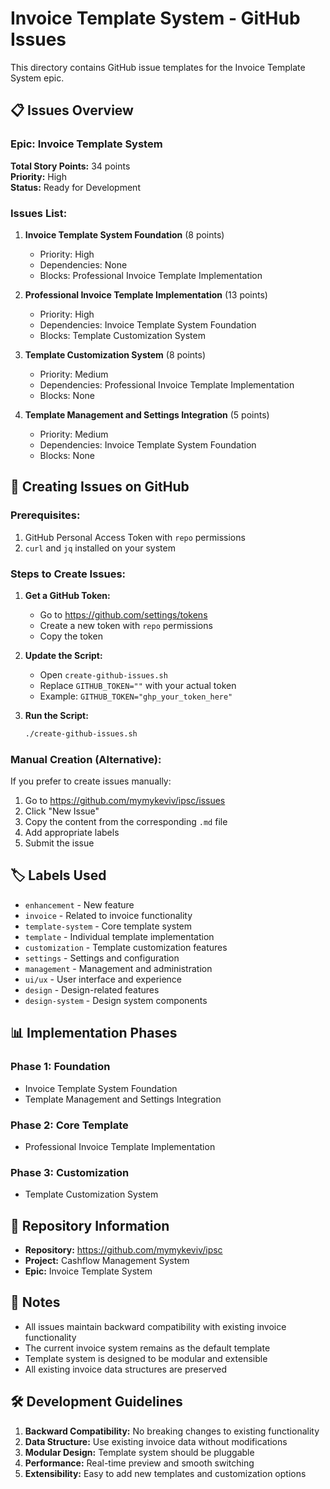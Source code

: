 # Invoice Template System - GitHub Issues

This directory contains GitHub issue templates for the Invoice Template System epic.

## 📋 Issues Overview

### Epic: Invoice Template System
**Total Story Points:** 34 points  
**Priority:** High  
**Status:** Ready for Development

### Issues List:

1. **Invoice Template System Foundation** (8 points)
   - Priority: High
   - Dependencies: None
   - Blocks: Professional Invoice Template Implementation

2. **Professional Invoice Template Implementation** (13 points)
   - Priority: High
   - Dependencies: Invoice Template System Foundation
   - Blocks: Template Customization System

3. **Template Customization System** (8 points)
   - Priority: Medium
   - Dependencies: Professional Invoice Template Implementation
   - Blocks: None

4. **Template Management and Settings Integration** (5 points)
   - Priority: Medium
   - Dependencies: Invoice Template System Foundation
   - Blocks: None

## 🚀 Creating Issues on GitHub

### Prerequisites:
1. GitHub Personal Access Token with `repo` permissions
2. `curl` and `jq` installed on your system

### Steps to Create Issues:

1. **Get a GitHub Token:**
   - Go to https://github.com/settings/tokens
   - Create a new token with `repo` permissions
   - Copy the token

2. **Update the Script:**
   - Open `create-github-issues.sh`
   - Replace `GITHUB_TOKEN=""` with your actual token
   - Example: `GITHUB_TOKEN="ghp_your_token_here"`

3. **Run the Script:**
   ```bash
   ./create-github-issues.sh
   ```

### Manual Creation (Alternative):

If you prefer to create issues manually:

1. Go to https://github.com/mymykeviv/ipsc/issues
2. Click "New Issue"
3. Copy the content from the corresponding `.md` file
4. Add appropriate labels
5. Submit the issue

## 🏷️ Labels Used

- `enhancement` - New feature
- `invoice` - Related to invoice functionality
- `template-system` - Core template system
- `template` - Individual template implementation
- `customization` - Template customization features
- `settings` - Settings and configuration
- `management` - Management and administration
- `ui/ux` - User interface and experience
- `design` - Design-related features
- `design-system` - Design system components

## 📊 Implementation Phases

### Phase 1: Foundation
- Invoice Template System Foundation
- Template Management and Settings Integration

### Phase 2: Core Template
- Professional Invoice Template Implementation

### Phase 3: Customization
- Template Customization System

## 🔗 Repository Information

- **Repository:** https://github.com/mymykeviv/ipsc
- **Project:** Cashflow Management System
- **Epic:** Invoice Template System

## 📝 Notes

- All issues maintain backward compatibility with existing invoice functionality
- The current invoice system remains as the default template
- Template system is designed to be modular and extensible
- All existing invoice data structures are preserved

## 🛠️ Development Guidelines

1. **Backward Compatibility:** No breaking changes to existing functionality
2. **Data Structure:** Use existing invoice data without modifications
3. **Modular Design:** Template system should be pluggable
4. **Performance:** Real-time preview and smooth switching
5. **Extensibility:** Easy to add new templates and customization options

